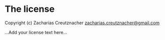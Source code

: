 # The license

Copyright (c) Zacharias Creutznacher <zacharias.creutznacher@gmail.com>

...Add your license text here...